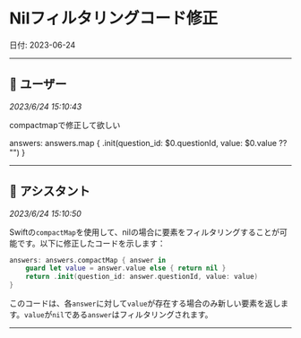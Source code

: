 # Nilフィルタリングコード修正

日付: 2023-06-24

---

## 👤 ユーザー
*2023/6/24 15:10:43*

compactmapで修正して欲しい

answers: answers.map { .init(question_id: $0.questionId, value: $0.value ?? "") }

---

## 🤖 アシスタント
*2023/6/24 15:10:50*

Swiftの`compactMap`を使用して、nilの場合に要素をフィルタリングすることが可能です。以下に修正したコードを示します：

```swift
answers: answers.compactMap { answer in 
    guard let value = answer.value else { return nil }
    return .init(question_id: answer.questionId, value: value) 
}
```
このコードは、各`answer`に対して`value`が存在する場合のみ新しい要素を返します。`value`が`nil`である`answer`はフィルタリングされます。

---
